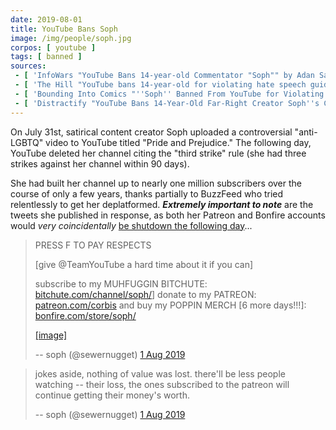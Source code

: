 ```yaml
---
date: 2019-08-01
title: YouTube Bans Soph
image: /img/people/soph.jpg
corpos: [ youtube ]
tags: [ banned ]
sources:
 - [ 'InfoWars "YouTube Bans 14-year-old Commentator "Soph"" by Adan Salazar', 'www.infowars.com/youtube-bans-14-year-old-commentator-soph/' ]
 - [ 'The Hill "YouTube bans 14-year-old for violating hate speech guidelines" by Marina Pitofsky', 'thehill.com/blogs/blog-briefing-room/news/456215-youtube-bans-14-year-old-for-violating-hate-speech-guidelines' ]
 - [ 'Bounding Into Comics "''Soph'' Banned From YouTube for Violating "Hate Speech" Policy" by Spencer Baculi', 'boundingintocomics.com/2019/08/02/soph-banned-from-youtube-for-violating-hate-speech-policy/' ]
 - [ 'Distractify "YouTube Bans 14-Year-Old Far-Right Creator Soph''s Channel After Posting Anti-Gay Video" by Gabrielle Bernardini', 'www.distractify.com/p/14-year-old-youtuber-soph' ]
---
```


On July 31st, satirical content creator Soph uploaded a controversial "anti-LGBTQ" video to YouTube titled "Pride and Prejudice."
The following day, YouTube deleted her channel citing the "third strike" rule (she had three strikes against her channel within 90 days).

She had built her channel up to nearly one million subscribers over the course of only a few years, thanks partially to BuzzFeed who tried relentlessly to get her deplatformed.
_**Extremely important to note**_ are the tweets she published in response, as both her Patreon and Bonfire accounts would _very coincidentally_ [be shutdown the following day](/e/patreon-bans-soph/)...

> PRESS F TO PAY RESPECTS
>
> [give @TeamYouTube a hard time about it if you can]
>
> subscribe to my MUHFUGGIN BITCHUTE: [bitchute.com/channel/soph/](https://www.bitchute.com/channel/soph/)]
> donate to my PATREON: [patreon.com/corbis](https://www.patreon.com/corbis) and buy my POPPIN MERCH [6 more days!!!]: [bonfire.com/store/soph/](https://www.bonfire.com/store/soph/)
>
> [[image]](ban-notice.jpg)
>
> -- soph (@sewernugget) [1 Aug 2019](https://archive.is/val15)

> jokes aside, nothing of value was lost.
> there'll be less people watching -- their loss, the ones subscribed to the patreon will continue getting their money's worth.
>
> -- soph (@sewernugget) [1 Aug 2019](https://archive.is/qNHfu)
